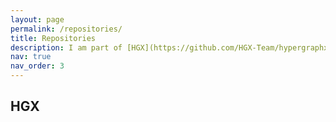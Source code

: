```yaml
---
layout: page
permalink: /repositories/
title: Repositories
description: I am part of [HGX](https://github.com/HGX-Team/hypergraphx), a pyhton library for higher-order networks analysis!
nav: true
nav_order: 3
---
```


## HGX
